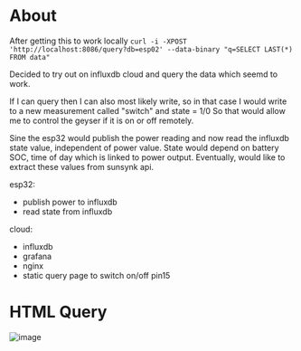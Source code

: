 # About

After getting this to work locally `curl -i -XPOST 'http://localhost:8086/query?db=esp02' --data-binary "q=SELECT LAST(*) FROM data"`

Decided to try out on influxdb cloud and query the data which seemd to work.

If I can query then I can also most likely write, so in that case I would write to a new measurement called "switch" and state = 1/0
So that would allow me to control the geyser if it is on or off remotely.

Sine the esp32 would publish the power reading and now read the influxdb state value, independent of power value. State would depend on
battery SOC, time of day which is linked to power output. Eventually, would like to extract these values from sunsynk api.

esp32:
- publish power to influxdb
- read state from influxdb

cloud:
- influxdb
- grafana
- nginx
- static query page to switch on/off pin15

# HTML Query

![image](https://github.com/kode2go/esp32_influxdb_grafana/assets/29664888/42859b5d-ee9f-4577-98e6-120c7919b1a9)

